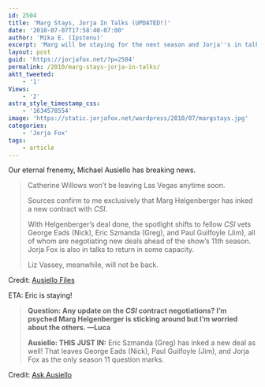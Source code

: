 ```yaml
---
id: 2504
title: 'Marg Stays, Jorja In Talks (UPDATED!)'
date: '2010-07-07T17:58:40-07:00'
author: 'Mika E. (Ipstenu)'
excerpt: 'Marg will be staying for the next season and Jorja''s in talks to return. Happy birthday present for us! (UPDATED July 8th!)'
layout: post
guid: 'https://jorjafox.net/?p=2504'
permalink: /2010/marg-stays-jorja-in-talks/
aktt_tweeted:
    - '1'
Views:
    - '2'
astra_style_timestamp_css:
    - '1634578554'
image: 'https://static.jorjafox.net/wordpress/2010/07/margstays.jpg'
categories:
    - 'Jorja Fox'
tags:
    - article
---
```


Our eternal frenemy, Michael Ausiello has breaking news.

<blockquote>Catherine Willows won’t be leaving Las Vegas anytime soon.

Sources confirm to me exclusively that Marg Helgenberger has inked a new contract with <em>CSI</em>.

With Helgenberger’s deal done, the spotlight shifts to fellow <em>CSI</em> vets George Eads (Nick), Eric Szmanda (Greg), and Paul Guilfoyle (Jim), all of whom are negotiating new deals ahead of the show’s 11th season. Jorja Fox is also in talks to return in some capacity.

Liz Vassey, meanwhile, will not be back.
 </blockquote>

Credit: <a href="http://ausiellofiles.ew.com/2010/07/07/csi-exclusive-marg-helgenberger-is-staying/">Ausiello Files</a>

ETA: Eric is staying!

<blockquote><strong>Question: Any update on the <em>CSI</em> contract negotiations? I’m psyched Marg Helgenberger is sticking around but I’m worried about the others. —Luca</strong>

<strong>Ausiello: THIS JUST IN:</strong> Eric Szmanda (Greg) has inked a new deal as well! That leaves George Eads (Nick), Paul Guilfoyle (Jim), and Jorja Fox as the only season 11 question marks.</blockquote>

Credit: <a href="http://ausiellofiles.ew.com/2010/07/07/ask-ausiello-spoilers-fringe-glee-castle/">Ask Ausiello</a>